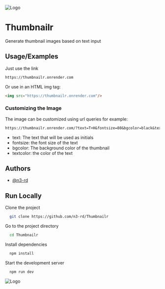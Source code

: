 
![Logo](https://i.ibb.co/Vv8gxb2/thumbnailr-onrender.png)


# Thumbnailr

Generate thumbnail images based on text input


## Usage/Examples

Just use the link

```txt
https://thumbnailr.onrender.com
```
Or use in an HTML img tag:

```html
<img src="https://thumbnailr.onrender.com"/>
```
### Customizing the Image

The image can be customized using url queries for example:

```txt
https://thumbnailr.onrender.com/?text=T+H&fontsize=80&bgcolor=black&textcolor=white
```
* text: The text that will be used as initials
* fontsize: the font size of the text
* bgcolor: The background color of the thumbnail
* textcolor: the color of the text
## Authors

- [@n3-rd](https://www.github.com/n3-rd)


## Run Locally

Clone the project

```bash
  git clone https://github.com/n3-rd/Thumbnailr
```

Go to the project directory

```bash
  cd Thumbnailr
```

Install dependencies

```bash
  npm install
```

Start the development server

```bash
  npm run dev
```


![Logo](https://i.ibb.co/Vv8gxb2/thumbnailr-onrender.png)

